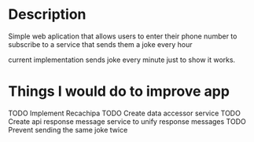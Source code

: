 # Description

Simple web aplication that allows users to enter their phone number to subscribe to a service that sends them a joke every hour

current implementation sends joke every minute just to show it works.

# Things I would do to improve app

TODO Implement Recachipa
TODO Create data accessor service
TODO Create api response message service to unify response messages
TODO Prevent sending the same joke twice